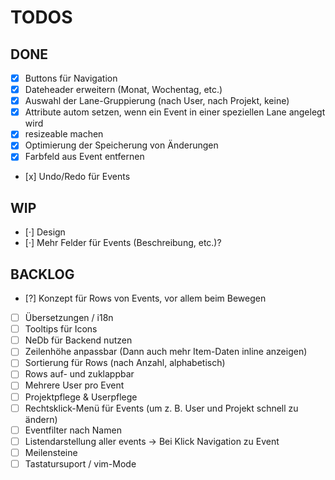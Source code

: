 # TODOS

## DONE

- [x] Buttons für Navigation
- [x] Dateheader erweitern (Monat, Wochentag, etc.)
- [x] Auswahl der Lane-Gruppierung (nach User, nach Projekt, keine)
- [x] Attribute autom setzen, wenn ein Event in einer speziellen Lane angelegt wird
- [x] resizeable machen
- [x] Optimierung der Speicherung von Änderungen
- [x] Farbfeld aus Event entfernen
- [x] Undo/Redo für Events

## WIP

- [·] Design
- [·] Mehr Felder für Events (Beschreibung, etc.)?

## BACKLOG

- [?] Konzept für Rows von Events, vor allem beim Bewegen
- [ ] Übersetzungen / i18n
- [ ] Tooltips für Icons
- [ ] NeDb für Backend nutzen
- [ ] Zeilenhöhe anpassbar (Dann auch mehr Item-Daten inline anzeigen)
- [ ] Sortierung für Rows (nach Anzahl, alphabetisch)
- [ ] Rows auf- und zuklappbar
- [ ] Mehrere User pro Event
- [ ] Projektpflege & Userpflege
- [ ] Rechtsklick-Menü für Events (um z. B. User und Projekt schnell zu ändern)
- [ ] Eventfilter nach Namen
- [ ] Listendarstellung aller events -> Bei Klick Navigation zu Event
- [ ] Meilensteine
- [ ] Tastatursuport / vim-Mode
